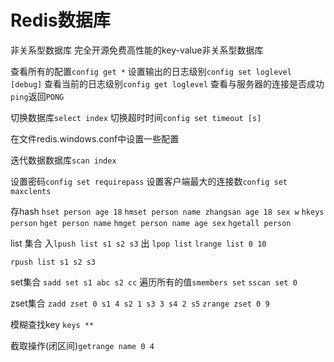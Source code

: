 # Redis数据库

非关系型数据库
完全开源免费高性能的key-value非关系型数据库

查看所有的配置`config get *`
设置输出的日志级别`config set loglevel [debug]`
查看当前的日志级别`config get loglevel`
查看与服务器的连接是否成功`ping`返回`PONG`

切换数据库`select index`
切换超时时间`config set timeout [s]`

在文件redis.windows.conf中设置一些配置

迭代数据数据库`scan index`

设置密码`config set requirepass`
设置客户端最大的连接数`config set maxclents`

存hash
`hset person age 18`
`hmset person name zhangsan age 18 sex w`
`hkeys person`
`hget person name`
`hmget person name age sex`
`hgetall person`

list 集合
入`lpush list s1 s2 s3`
出 `lpop list`
`lrange list 0 10`


`rpush list s1 s2 s3`

set集合
`sadd set s1 abc s2 cc`
遍历所有的值`smembers set`
`sscan set 0`

zset集合
`zadd zset 0 s1 4 s2 1 s3 3 s4 2 s5`
`zrange zset 0 9`


模糊查找key `keys **`


截取操作(闭区间)`getrange name 0 4`







